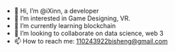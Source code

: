 - 👋 Hi, I’m @iXinn, a developer
- 👀 I’m interested in Game Designing, VR. 
- 🌱 I’m currently learning blockchain
- 💞️ I’m looking to collaborate on data science, web 3
- 📫 How to reach me: 110243922bisheng@gmail.com

<!---
iXinn/iXinn is a ✨ special ✨ repository because its `README.md` (this file) appears on your GitHub profile.
You can click the Preview link to take a look at your changes.
--->
